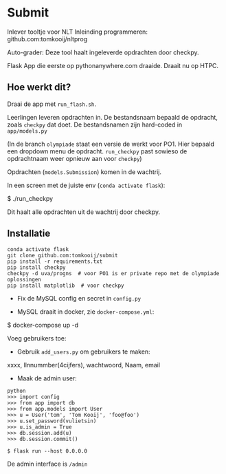 Submit
======

Inlever tooltje voor NLT Inleinding programmeren: github.com:tomkooij/nltprog

Auto-grader: Deze tool haalt ingeleverde opdrachten door checkpy.

Flask App die eerste op pythonanywhere.com draaide. Draait nu op HTPC.


Hoe werkt dit?
--------------

Draai de app met `run_flash.sh`.

Leerlingen leveren opdrachten in. De bestandsnaam bepaald de opdracht,
zoals `checkpy` dat doet. De bestandsnamen zijn hard-coded in `app/models.py`

(In de branch `olympiade` staat een versie de werkt voor PO1. Hier bepaald
een dropdown menu de opdracht. `run_checkpy` past sowieso de opdrachtnaam
weer opnieuw aan voor `checkpy`)

Opdrachten (`models.Submission`) komen in de wachtrij.

In een screen met de juiste env (`conda activate flask`):

  $ ./run_checkpy

Dit haalt alle opdrachten uit de wachtrij door checkpy.


Installatie
-----------

```
conda activate flask
git clone github.com:tomkooij/submit
pip install -r requirements.txt
pip install checkpy
checkpy -d uva/progns  # voor PO1 is er private repo met de olympiade oplossingen
pip install matplotlib  # voor checkpy
```

 - Fix de MySQL config en secret in `config.py`

 - MySQL draait in docker, zie `docker-compose.yml`:
 
 $ docker-compose up -d 

Voeg gebruikers toe:

 - Gebruik `add_users.py` om gebruikers te maken:

xxxx, llnnummber(4cijfers), wachtwoord, Naam, email

  - Maak de admin user:

```
python
>>> import config
>>> from app import db
>>> from app.models import User
>>> u = User('tom', 'Tom Kooij', 'foo@foo')
>>> u.set_password(vulietsin)
>>> u.is_admin = True
>>> db.session.add(u)
>>> db.session.commit()
```

```
$ flask run --host 0.0.0.0
```

De admin interface is `/admin`
